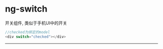 # ng-switch
开关组件, 类似于手机UI中的开关
```javascript
//checked为绑定的model
<div switch="checked"></div>
```
***
